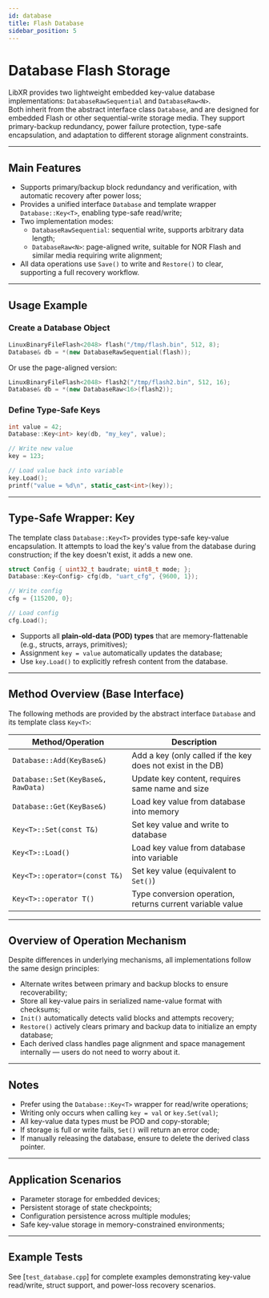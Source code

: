 ```yaml
---
id: database
title: Flash Database
sidebar_position: 5
---
```


# Database Flash Storage

LibXR provides two lightweight embedded key-value database implementations: `DatabaseRawSequential` and `DatabaseRaw<N>`.  
Both inherit from the abstract interface class `Database`, and are designed for embedded Flash or other sequential-write storage media. They support primary-backup redundancy, power failure protection, type-safe encapsulation, and adaptation to different storage alignment constraints.

---

## Main Features

- Supports primary/backup block redundancy and verification, with automatic recovery after power loss;
- Provides a unified interface `Database` and template wrapper `Database::Key<T>`, enabling type-safe read/write;
- Two implementation modes:
  - `DatabaseRawSequential`: sequential write, supports arbitrary data length;
  - `DatabaseRaw<N>`: page-aligned write, suitable for NOR Flash and similar media requiring write alignment;
- All data operations use `Save()` to write and `Restore()` to clear, supporting a full recovery workflow.

---

## Usage Example

### Create a Database Object

```cpp
LinuxBinaryFileFlash<2048> flash("/tmp/flash.bin", 512, 8);
Database& db = *(new DatabaseRawSequential(flash));
```

Or use the page-aligned version:

```cpp
LinuxBinaryFileFlash<2048> flash2("/tmp/flash2.bin", 512, 16);
Database& db = *(new DatabaseRaw<16>(flash2));
```

### Define Type-Safe Keys

```cpp
int value = 42;
Database::Key<int> key(db, "my_key", value);

// Write new value
key = 123;

// Load value back into variable
key.Load();
printf("value = %d\n", static_cast<int>(key));
```

---

## Type-Safe Wrapper: Key

The template class `Database::Key<T>` provides type-safe key-value encapsulation. It attempts to load the key's value from the database during construction; if the key doesn't exist, it adds a new one.

```cpp
struct Config { uint32_t baudrate; uint8_t mode; };
Database::Key<Config> cfg(db, "uart_cfg", {9600, 1});

// Write config
cfg = {115200, 0};

// Load config
cfg.Load();
```

- Supports all **plain-old-data (POD) types** that are memory-flattenable (e.g., structs, arrays, primitives);
- Assignment `key = value` automatically updates the database;
- Use `key.Load()` to explicitly refresh content from the database.

---

## Method Overview (Base Interface)

The following methods are provided by the abstract interface `Database` and its template class `Key<T>`:

| Method/Operation                     | Description                                                  |
|-------------------------------------|--------------------------------------------------------------|
| `Database::Add(KeyBase&)`           | Add a key (only called if the key does not exist in the DB) |
| `Database::Set(KeyBase&, RawData)`  | Update key content, requires same name and size             |
| `Database::Get(KeyBase&)`           | Load key value from database into memory                    |
| `Key<T>::Set(const T&)`             | Set key value and write to database                         |
| `Key<T>::Load()`                    | Load key value from database into variable                  |
| `Key<T>::operator=(const T&)`       | Set key value (equivalent to `Set()`)                       |
| `Key<T>::operator T()`              | Type conversion operation, returns current variable value   |

---

## Overview of Operation Mechanism

Despite differences in underlying mechanisms, all implementations follow the same design principles:

- Alternate writes between primary and backup blocks to ensure recoverability;
- Store all key-value pairs in serialized name-value format with checksums;
- `Init()` automatically detects valid blocks and attempts recovery;
- `Restore()` actively clears primary and backup data to initialize an empty database;
- Each derived class handles page alignment and space management internally — users do not need to worry about it.

---

## Notes

- Prefer using the `Database::Key<T>` wrapper for read/write operations;
- Writing only occurs when calling `key = val` or `key.Set(val)`;
- All key-value data types must be POD and copy-storable;
- If storage is full or write fails, `Set()` will return an error code;
- If manually releasing the database, ensure to delete the derived class pointer.

---

## Application Scenarios

- Parameter storage for embedded devices;
- Persistent storage of state checkpoints;
- Configuration persistence across multiple modules;
- Safe key-value storage in memory-constrained environments;

---

## Example Tests

See [`test_database.cpp`] for complete examples demonstrating key-value read/write, struct support, and power-loss recovery scenarios.
